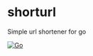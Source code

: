 # shorturl
Simple url shortener for go

[![Go](https://github.com/illiafox/shorturl/actions/workflows/go.yml/badge.svg?branch=main)](https://github.com/illiafox/gostrings/actions/workflows/go.yml)
